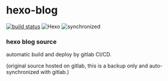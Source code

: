 # hexo-blog

[![build status](https://gitlab.com/Akame-moe/akame-moe.gitlab.io/badges/master/pipeline.svg)](https://gitlab.com/Akame-moe/akame-moe.gitlab.io/-/commits/master) ![Hexo](https://img.shields.io/badge/hexo-3.3.8-blue.svg) ![synchronized](https://img.shields.io/badge/github-synchronized-brightgreen)

### hexo blog source

automatic build and deploy by gitlab CI/CD.

(original source hosted on gitlab, this is a backup only and auto-synchronized with gitlab.)
